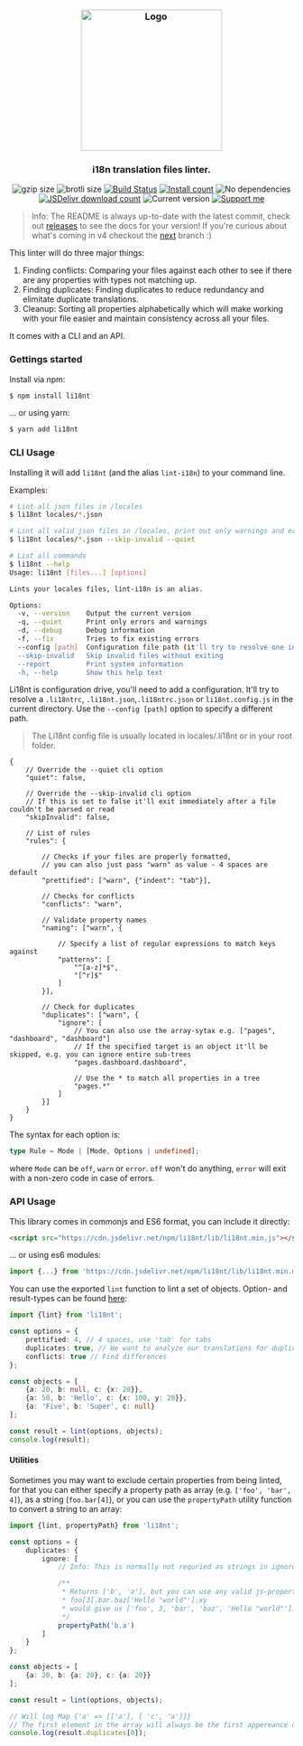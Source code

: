 <h3 align="center">
    <img src="https://user-images.githubusercontent.com/30767528/98481604-b27d5c00-21fb-11eb-916a-d991207ae616.png" alt="Logo" height="250">
</h3>

<h3 align="center">
    i18n translation files linter.
</h3>


<p align="center">
  <img alt="gzip size" src="https://img.badgesize.io/https://cdn.jsdelivr.net/npm/li18nt/lib/li18nt.min.mjs?compression=gzip">
  <img alt="brotli size" src="https://img.badgesize.io/https://cdn.jsdelivr.net/npm/li18nt/lib/li18nt.min.mjs?compression=brotli">
  <a href="https://github.com/Simonwep/li18nt/actions"><img
     alt="Build Status"
     src="https://github.com/Simonwep/li18nt/workflows/CI/badge.svg"/></a>
  <a href="https://www.npmjs.com/package/li18nt"><img
     alt="Install count"
     src="https://img.shields.io/npm/dm/li18nt.svg"></a>
  <img alt="No dependencies" src="https://img.shields.io/badge/dependencies-none-27ae60.svg">
  <a href="https://www.jsdelivr.com/package/npm/li18nt"><img
     alt="JSDelivr download count"
     src="https://img.shields.io/jsdelivr/npm/hm/li18nt"></a>
  <img alt="Current version"
       src="https://img.shields.io/github/tag/Simonwep/li18nt.svg?color=3498DB&label=version">
  <a href="https://github.com/sponsors/Simonwep"><img
     alt="Support me"
     src="https://img.shields.io/badge/github-support-3498DB.svg"></a>
</p>

> Info: The README is always up-to-date with the latest commit, check out [releases](https://github.com/Simonwep/li18nt/releases) to see the docs for your version!
> If you're curious about what's coming in v4 checkout the [next](https://github.com/Simonwep/li18nt/tree/next) branch :)

This linter will do three major things:
1. Finding conflicts: Comparing your files against each other to see if there are any properties with types not matching up.
2. Finding duplicates: Finding duplicates to reduce redundancy and elimitate duplicate translations.
3. Cleanup: Sorting all properties alphabetically which will make working with your file easier and maintain consistency across all your files.

It comes with a CLI and an API.


### Gettings started
Install via npm:

```sh
$ npm install li18nt
```

... or using yarn:

```sh
$ yarn add li18nt
```


### CLI Usage

Installing it will add `li18nt` (and the alias `lint-i18n`) to your command line.

Examples:
```sh
# Lint all json files in /locales
$ li18nt locales/*.json

# Lint all valid json files in /locales, print out only warnings and errors
$ li18nt locales/*.json --skip-invalid --quiet

# List all commands
$ li18nt --help
Usage: li18nt [files...] [options]

Lints your locales files, lint-i18n is an alias.

Options:
  -v, --version    Output the current version
  -q, --quiet      Print only errors and warnings
  -d, --debug      Debug information
  -f, --fix        Tries to fix existing errors
  --config [path]  Configuration file path (it'll try to resolve one in the current directory)
  --skip-invalid   Skip invalid files without exiting
  --report         Print system information
  -h, --help       Show this help text
```

Li18nt is configuration drive, you'll need to add a configuration. It'll try to resolve a  `.li18ntrc`, `.li18nt.json`,`.li18ntrc.json` or `li18nt.config.js`
in the current directory. Use the `--config [path]` option to specify a different path.

> The Li18nt config file is usually located in locales/.li18nt or in your root folder.

```json5
{
    // Override the --quiet cli option
    "quiet": false,

    // Override the --skip-invalid cli option
    // If this is set to false it'll exit immediately after a file couldn't be parsed or read
    "skipInvalid": false,

    // List of rules
    "rules": {

        // Checks if your files are properly formatted,
        // you can also just pass "warn" as value - 4 spaces are default
        "prettified": ["warn", {"indent": "tab"}],

        // Checks for conflicts
        "conflicts": "warn",

        // Validate property names
        "naming": ["warn", {

            // Specify a list of regular expressions to match keys against
            "patterns": [
                "^[a-z]*$",
                "[^r]$"
            ]
        }],

        // Check for duplicates
        "duplicates": ["warn", {
            "ignore": [
                // You can also use the array-sytax e.g. ["pages", "dashboard", "dashboard"]
                // If the specified target is an object it'll be skipped, e.g. you can ignore entire sub-trees
                "pages.dashboard.dashboard",

                // Use the * to match all properties in a tree
                "pages.*"
            ]
        }]
    }
}
```

The syntax for each option is:
```ts
type Rule = Mode | [Mode, Options | undefined];
```

where `Mode` can be `off`, `warn` or `error`. `off` won't do anything, `error` will exit with a non-zero code in case of errors.

### API Usage
This library comes in commonjs and ES6 format, you can include it directly:
```html
<script src="https://cdn.jsdelivr.net/npm/li18nt/lib/li18nt.min.js"></script>
```
... or using es6 modules:

```ts
import {...} from 'https://cdn.jsdelivr.net/npm/li18nt/lib/li18nt.min.mjs'
```

You can use the exported `lint` function to lint a set of objects.
Option- and result-types can be found [here](src/types.ts):

```ts
import {lint} from 'li18nt';

const options = {
    prettified: 4, // 4 spaces, use 'tab' for tabs
    duplicates: true, // We want to analyze our translations for duplicates
    conflicts: true // Find differences
};

const objects = [
    {a: 20, b: null, c: {x: 20}},
    {a: 50, b: 'Hello', c: {x: 100, y: 20}},
    {a: 'Five', b: 'Super', c: null}
];

const result = lint(options, objects);
console.log(result);
```


#### Utilities

Sometimes you may want to exclude certain properties from being linted, for that you can either specify a
property path as array (e.g. `['foo', 'bar', 4]`), as a string (`foo.bar[4]`), or you can use the `propertyPath` utility function to convert a string to an array:

```ts
import {lint, propertyPath} from 'li18nt';

const options = {
    duplicates: {
        ignore: [
            // Info: This is normally not requried as strings in ignore will automatically be converted to an array!

            /**
             * Returns ['b', 'a'], but you can use any valid js-property-path e.g.
             * foo[3].bar.baz['Hello "world"'].xy
             * would give us ['foo', 3, 'bar', 'baz', 'Hello "world"'].xy
             */
            propertyPath('b.a')
        ]
    }
};

const objects = [
    {a: 20, b: {a: 20}, c: {a: 20}}
];

const result = lint(options, objects);

// Will log Map {'a' => [['a'], [ 'c', 'a']]}
// The first element in the array will always be the first appereance of that property
console.log(result.duplicates[0]);
```
